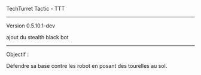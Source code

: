 TechTurret Tactic - TTT

---------------

Version 0.5.10.1-dev

ajout du stealth black bot

----------------


Objectif : 

Défendre sa base contre les robot en posant des tourelles au sol.
